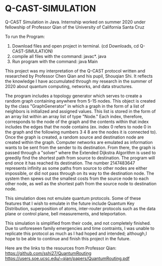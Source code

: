 # Q-CAST-SIMULATION
Q-CAST Simulation in Java. Internship worked on summer 2020 under fellowship of Professor Qian of the University of California Santa Cruz 

To run the Program:
  1. Download files and open project in terminal. (cd Downloads, cd Q-CAST-SIMULATION)
  2. compile all files with the command: javac*. java
  3. Run program with the command: java Main
  
  This project was my interpretation of the Q-CAST protocol written and researched by Professor Chen Qian and his pupil, Shouqian Shi. It reflects the knowledge I
  have accumulated through my research in the summer of 2020 about quantum computing, networks, and data structures. 
  
  The program includes a topology generator which serves to create a random graph containing anywhere from 5-15 nodes. This object is created by the class "GraphGenerator" 
  in which a graph in the form of a list of neighbors is initialized and assigned values. This list is stored in the form of an array list within an array list of 
  type "Node."
  Each index, therefore, corresponds to the node of the graph and the contents within that index includes the edges that the node contains (ex. index 0 refers to
  node 0 in the graph and the following numbers 3 4 8 are the nodes it is connected to). 
  Once the graph is created, a random source and destination node are created within the graph. Computer networks are emulated as information wants to be sent from the 
  sender to its destination. 
  From there, the graph is passed through a "solver" where the Extended Dijkstra Algorithm is used to greedily find the shortest path from source to destination.
  The program will end once it has reached its destination. The number 2147483647 represents infinity as some paths from source to other nodes are either impossible,
  or did not pass through on its way to the destination node.
  The system then spews out the smallest costs from the source node to each other node, as well as the shortest path from the source node to destination node. 
  
  This simulation does not emulate quantum protocols. Some of these features that I wish to emulate in the future include Quantum Key Distribution, 
  superposition of atoms, inter-router protocols such as the data plane or control plane, bell measurements, and teleportation.

  
  This simulation is simplified from their code, and not completely finished. Due to unforeseen family emergencies and time contraints, I was unable to replicate
  this protocol as much as I had hoped and intended; although,I hope to be able to continue and finish this project in the future. 
  
  Here are the links to the resources from Professor Qian:
  https://github.com/sshi27/QuantumRouting
  https://users.soe.ucsc.edu/~qian/papers/QuantumRouting.pdf
  
  
